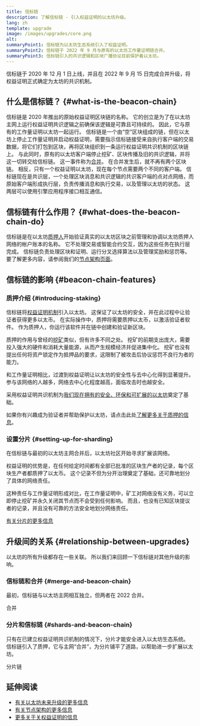 ```yaml
---
title: 信标链
description: 了解信标链 - 引入权益证明的以太坊升级。
lang: zh
template: upgrade
image: /images/upgrades/core.png
alt: 
summaryPoint1: 信标链为以太坊生态系统引入了权益证明。
summaryPoint2: 信标链于 2022 年 9 月与原有的以太坊工作量证明链合并。
summaryPoint3: 信标链引入的共识逻辑和区块广播协议目前保护着以太坊。
---
```


<UpgradeStatus isShipped dateKey="page-upgrades:page-upgrades-beacon-date">
  信标链于 2020 年 12 月 1 日上线，并且在 2022 年 9 月 15 日完成合并升级，将权益证明正式确定为太坊的共识机制。
</UpgradeStatus>

## 什么是信标链？ {#what-is-the-beacon-chain}

信标链是 2020 年推出的原始权益证明区块链的名称。 它的创立是为了在以太坊主网上运行权益证明共识逻辑之前确保该逻辑是可靠且可持续的。 因此，它与原有的工作量证明以太坊一起运行。 信标链是一个由“空”区块组成的链，但在以太坊上停止工作量证明并启动权益证明，需要指示信标链接受来自执行客户端的交易数据，将它们打包到区块，再将区块组织到一条运行权益证明共识机制的区块链上。 与此同时，原有的以太坊客户端停止挖矿、区块传播及旧的共识逻辑，并将这一切转交给信标链。 这一事件称为[合并](/roadmap/merge/)。 在合并发生后，就不再有两个区块链。 相反，只有一个权益证明以太坊，现在每个节点需要两个不同的客户端。 信标链现在是共识层，一个处理区块消息和共识逻辑的共识客户端的点对点网络，而原始客户端形成执行层，负责传播消息和执行交易，以及管理以太坊的状态。 这两层可以使用引擎应用程序接口相互通信。

## 信标链有什么作用？ {#what-does-the-beacon-chain-do}

信标链是在以太坊[质押人](/staking/)开始验证真实的以太坊区块之前管理和协调以太坊质押人网络的帐户账本的名称。 它不处理交易或智能合约交互，因为这些任务在执行层完成。 信标链负责处理区块和证明、运行分叉选择算法以及管理奖励和惩罚等。 要了解更多内容，请参阅我们的[节点架构页面](/developers/docs/nodes-and-clients/node-architecture/#node-comparison)。

## 信标链的影响 {#beacon-chain-features}

### 质押介绍 {#introducing-staking}

信标链将[权益证明机制](/developers/docs/consensus-mechanisms/pos/)引入以太坊。 这保证了以太坊的安全，并在此过程中让验证者获得更多以太币。 在实际操作中，质押将需要质押以太币，以激活验证者软件。 作为质押人，你运行该软件并在链中创建和验证新区块。

质押的作用与曾经的[挖矿](/developers/docs/mining/)类似，但有许多不同之处。 挖矿的前期支出庞大，需要投入强大的硬件和消耗大量能源，从而产生规模经济并促进集中化。 挖矿也没有提出任何将资产锁定作为抵押品的要求，这限制了被攻击后协议惩罚不良行为者的能力。

和工作量证明相比，过渡到权益证明让以太坊的安全性与去中心化得到显著提升。 参与该网络的人越多，网络去中心化程度越高，面临攻击时也越安全。

采用权益证明共识机制为[我们现在拥有的安全、环保和可扩展的以太坊](/roadmap/vision/)奠定了基础。

<InfoBanner emoji=":money_bag:">
  如果你有兴趣成为验证者并帮助保护以太坊，请点击此处<a href="/staking/">了解更多关于质押的信息</a>。
</InfoBanner>

### 设置分片 {#setting-up-for-sharding}

在信标链与最初的以太坊主网合并后，以太坊社区开始寻求扩展该网络。

权益证明的优势是，在任何给定时间都有全部已批准的区块生产者的记录，每个区块生产者都质押了以太币。 这个记录不但为分开治理奠定了基础，还可靠地划分了具体的网络责任。

这种责任与工作量证明形成对比，在工作量证明中，矿工对网络没有义务，可以立即停止挖矿并永久关闭其节点而不会受到任何影响。 而且，也没有已知区块提议者的记录，并且没有可靠的方法安全地划分网络责任。

[有关分片的更多信息](/roadmap/danksharding/)

## 升级间的关系 {#relationship-between-upgrades}

以太坊的所有升级都存在一些关联。 所以我们来回顾一下信标链对其他升级的影响。

### 信标链和合并 {#merge-and-beacon-chain}

最初，信标链与以太坊主网相互独立，但两者在 2022 合并。

<ButtonLink to="/roadmap/merge/">
  合并
</ButtonLink>

### 分片和信标链 {#shards-and-beacon-chain}

只有在已建立权益证明共识机制的情况下，分片才能安全进入以太坊生态系统。 信标链引入了质押，它与主网“合并”，为分片铺平了道路，以帮助进一步扩展以太坊。

<ButtonLink to="/roadmap/danksharding/">
  分片链
</ButtonLink>

## 延伸阅读

- [有关以太坊未来升级的更多信息](/roadmap/vision)
- [有关节点架构的更多信息](/developers/docs/nodes-and-clients/node-architecture)
- [更多关于关权益证明的信息](/developers/docs/consensus-mechanisms/pos)

